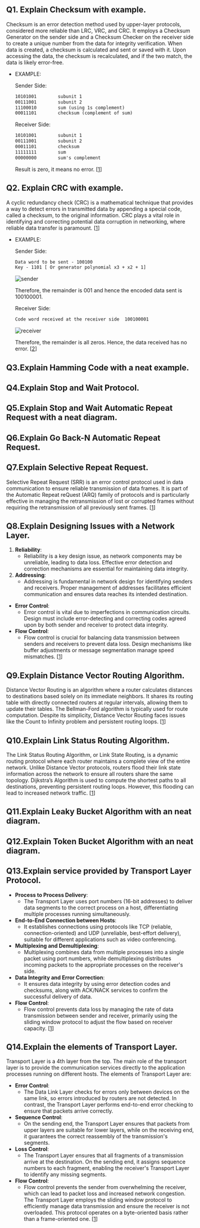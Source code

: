 ## Q1. Explain Checksum with example.
Checksum is an error detection method used by upper-layer protocols, considered more reliable than LRC, VRC, and CRC. It employs a Checksum Generator on the sender side and a Checksum Checker on the receiver side to create a unique number from the data for integrity verification. When data is created, a checksum is calculated and sent or saved with it. Upon accessing the data, the checksum is recalculated, and if the two match, the data is likely error-free.

- EXAMPLE:

    Sender Side:
    ```txt
    10101001        subunit 1  
    00111001        subunit 2        
    11100010        sum (using 1s complement)       
    00011101        checksum (complement of sum)
    ```

    Receiver Side:
    ```txt
    10101001        subunit 1  
    00111001        subunit 2     
    00011101        checksum 
    11111111        sum
    00000000        sum's complement
    ```
    Result is zero, it means no error. [[1](https://www.geeksforgeeks.org/error-detection-code-checksum/)]


## Q2. Explain CRC with example.
A cyclic redundancy check (CRC) is a mathematical technique that provides a way to detect errors in transmitted data by appending a special code, called a checksum, to the original information. CRC plays a vital role in identifying and correcting potential data corruption in networking, where reliable data transfer is paramount. [[1](https://www.purestorage.com/knowledge/cyclic-redundancy-check.html)]
- EXAMPLE: 
    
    Sender Side:
    ```txt
    Data word to be sent - 100100
    Key - 1101 [ Or generator polynomial x3 + x2 + 1]
    ```

    ![sender](https://media.geeksforgeeks.org/wp-content/uploads/rational1.jpg)

    Therefore, the remainder is 001 and hence the encoded data sent is 100100001.
    
    Receiver Side:
    ```txt
    Code word received at the receiver side  100100001
    ```

    ![receiver](https://media.geeksforgeeks.org/wp-content/uploads/rational2.jpg)

    Therefore, the remainder is all zeros. Hence, the
    data received has no error. [[2](https://www.geeksforgeeks.org/modulo-2-binary-division/)]


## Q3.Explain Hamming Code with a neat example.

## Q4.Explain Stop and Wait Protocol.
## Q5.Explain Stop and Wait Automatic Repeat Request with a neat diagram.
## Q6.Explain Go Back-N Automatic Repeat Request.
## Q7.Explain Selective Repeat Request.
Selective Repeat Request (SRR) is an error control protocol used in data communication to ensure reliable transmission of data frames. It is part of the Automatic Repeat reQuest (ARQ) family of protocols and is particularly effective in managing the retransmission of lost or corrupted frames without requiring the retransmission of all previously sent frames. [[1](https://www.geeksforgeeks.org/sliding-window-protocol-set-3-selective-repeat/)]


## Q8.Explain Designing Issues with a Network Layer.
1. **Reliability**:
    - Reliability is a key design issue, as network components may be unreliable, leading to data loss. Effective error detection and correction mechanisms are essential for maintaining data integrity.
2. **Addressing**:
    - Addressing is fundamental in network design for identifying senders and receivers. Proper management of addresses facilitates efficient communication and ensures data reaches its intended destination.
- **Error Control**:
    - Error control is vital due to imperfections in communication circuits. Design must include error-detecting and correcting codes agreed upon by both sender and receiver to protect data integrity.
- **Flow Control**:
    - Flow control is crucial for balancing data transmission between senders and receivers to prevent data loss. Design mechanisms like buffer adjustments or message segmentation manage speed mismatches. [[1](https://www.javatpoint.com/design-issues-for-the-layers-of-computer-networks)]


## Q9.Explain Distance Vector Routing Algorithm.
Distance Vector Routing is an algorithm where a router calculates distances to destinations based solely on its immediate neighbors. It shares its routing table with directly connected routers at regular intervals, allowing them to update their tables. The Bellman-Ford algorithm is typically used for route computation. Despite its simplicity, Distance Vector Routing faces issues like the Count to Infinity problem and persistent routing loops. [[1](https://www.geeksforgeeks.org/difference-between-distance-vector-routing-and-link-state-routing/)]


## Q10.Explain Link Status Routing Algorithm.
The Link Status Routing Algorithm, or Link State Routing, is a dynamic routing protocol where each router maintains a complete view of the entire network. Unlike Distance Vector protocols, routers flood their link state information across the network to ensure all routers share the same topology. Dijkstra’s Algorithm is used to compute the shortest paths to all destinations, preventing persistent routing loops. However, this flooding can lead to increased network traffic. [[1](https://www.geeksforgeeks.org/difference-between-distance-vector-routing-and-link-state-routing/)]


## Q11.Explain Leaky Bucket Algorithm with an neat diagram.

## Q12.Explain Token Bucket Algorithm with an neat diagram.

## Q13.Explain service provided by Transport Layer Protocol.
- **Process to Process Delivery**: 
    - The Transport Layer uses port numbers (16-bit addresses) to deliver data segments to the correct process on a host, differentiating multiple processes running simultaneously.
- **End-to-End Connection between Hosts**:
    - It establishes connections using protocols like TCP (reliable, connection-oriented) and UDP (unreliable, best-effort delivery), suitable for different applications such as video conferencing.
- **Multiplexing and Demultiplexing**: 
    - Multiplexing combines data from multiple processes into a single packet using port numbers, while demultiplexing distributes incoming packets to the appropriate processes on the receiver's side.
- **Data Integrity and Error Correction**: 
    - It ensures data integrity by using error detection codes and checksums, along with ACK/NACK services to confirm the successful delivery of data.
- **Flow Control**: 
    - Flow control prevents data loss by managing the rate of data transmission between sender and receiver, primarily using the sliding window protocol to adjust the flow based on receiver capacity. [[1](https://www.geeksforgeeks.org/transport-layer-responsibilities/)]


## Q14.Explain the elements of Transport Layer.
Transport Layer is a 4th layer from the top. The main role of the transport layer is to provide the communication services directly to the application processes running on different hosts. The elements of Transport Layer are: 
- **Error Control**:  
    - The Data Link Layer checks for errors only between devices on the same link, so errors introduced by routers are not detected. In contrast, the Transport Layer performs end-to-end error checking to ensure that packets arrive correctly.
- **Sequence Control**:  
    - On the sending end, the Transport Layer ensures that packets from upper layers are suitable for lower layers, while on the receiving end, it guarantees the correct reassembly of the transmission's segments.
- **Loss Control**:  
    - The Transport Layer ensures that all fragments of a transmission arrive at the destination. On the sending end, it assigns sequence numbers to each fragment, enabling the receiver's Transport Layer to identify any missing segments.
- **Flow Control**:  
    - Flow control prevents the sender from overwhelming the receiver, which can lead to packet loss and increased network congestion. The Transport Layer employs the sliding window protocol to efficiently manage data transmission and ensure the receiver is not overloaded. This protocol operates on a byte-oriented basis rather than a frame-oriented one. [[1](https://www.javatpoint.com/computer-network-transport-layer)]